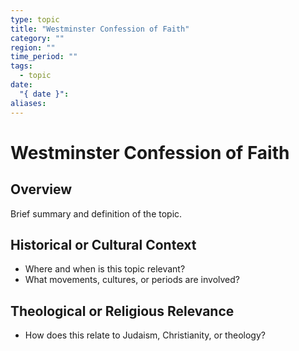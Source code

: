```yaml
---
type: topic
title: "Westminster Confession of Faith"
category: ""
region: ""
time_period: ""
tags:
  - topic
date:
  "{ date }": 
aliases:
---
```


# Westminster Confession of Faith

## Overview

Brief summary and definition of the topic.

## Historical or Cultural Context

- Where and when is this topic relevant?
- What movements, cultures, or periods are involved?

## Theological or Religious Relevance

- How does this relate to Judaism, Christianity, or theology?